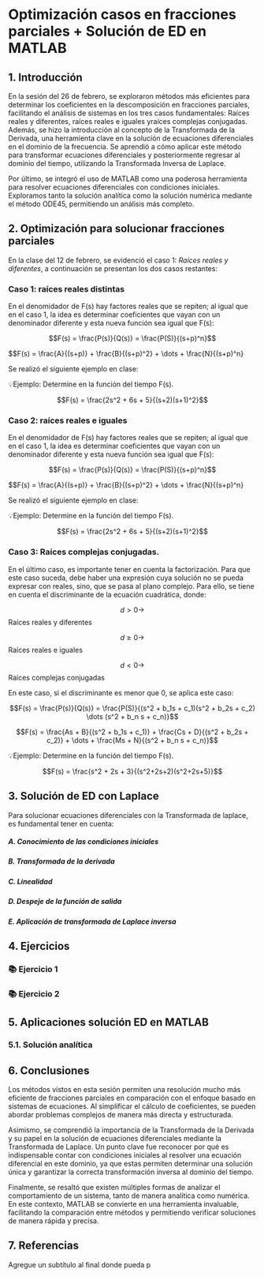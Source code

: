 # Optimización casos en fracciones parciales + Solución de ED en MATLAB

## 1. Introducción
En la sesión del 26 de febrero, se exploraron métodos más eficientes para determinar los coeficientes en la descomposición en fracciones parciales, facilitando el análisis de sistemas en los tres casos fundamentales: Raíces reales y diferentes, raíces reales e iguales yraíces complejas conjugadas.
Además, se hizo la introducción al concepto de la Transformada de la Derivada, una herramienta clave en la solución de ecuaciones diferenciales en el dominio de la frecuencia. Se aprendió a cómo aplicar este método para transformar ecuaciones diferenciales y posteriormente regresar al dominio del tiempo, utilizando la Transformada Inversa de Laplace.

Por último, se integró el uso de MATLAB como una poderosa herramienta para resolver ecuaciones diferenciales con condiciones iniciales. Exploramos tanto la solución analítica como la solución numérica mediante el método ODE45, permitiendo un análisis más completo.
 
## 2. Optimización para solucionar fracciones parciales
En la clase del 12 de febrero, se evidenció el caso 1: *Raíces reales y diferentes*, a continuación se presentan los dos casos restantes:
### Caso 1: raíces reales distintas
En el denomidador de F(s) hay factores reales que se repiten; al igual que en el caso 1, la idea es determinar coeficientes que vayan con un denominador diferente y esta nueva función sea igual que F(s):

$$F(s) = \frac{P(s)}{Q(s)} = \frac{P(S)}{(s+p)^n}$$

$$F(s) = \frac{A}{(s+p)} + \frac{B}{(s+p)^2} + \dots + \frac{N}{(s+p)^n}

Se realizó el siguiente ejemplo en clase:

💡Ejemplo: Determine en la función del tiempo F(s).

$$F(s) = \frac{2s^2 + 6s + 5}{(s+2)(s+1)^2}$$
### Caso 2: raíces reales e iguales
En el denomidador de F(s) hay factores reales que se repiten; al igual que en el caso 1, la idea es determinar coeficientes que vayan con un denominador diferente y esta nueva función sea igual que F(s):

$$F(s) = \frac{P(s)}{Q(s)} = \frac{P(S)}{(s+p)^n}$$

$$F(s) = \frac{A}{(s+p)} + \frac{B}{(s+p)^2} + \dots + \frac{N}{(s+p)^n}

Se realizó el siguiente ejemplo en clase:

💡Ejemplo: Determine en la función del tiempo F(s).

$$F(s) = \frac{2s^2 + 6s + 5}{(s+2)(s+1)^2}$$
### Caso 3: Raíces complejas conjugadas.
En el último caso, es importante tener en cuenta la factorización. Para que este caso suceda, debe haber una expresión cuya solución no se pueda expresar con reales, sino, que se pasa al plano complejo. Para ello, se tiene en cuenta el discriminante de la ecuación cuadrática, donde:

$$d > 0 \to $$ Raíces reales y diferentes

$$d \geq 0 \to $$ Raíces reales e iguales

$$d < 0 \to $$ Raíces complejas conjugadas

En este caso, si el discriminante es menor que 0, se aplica este caso: 

$$F(s) = \frac{P(s)}{Q(s)} = \frac{P(S)}{(s^2 + b_1s + c_1)(s^2 + b_2s + c_2) \dots (s^2 + b_n s + c_n)}$$

$$F(s) = \frac{As + B}{(s^2 + b_1s + c_1)} + \frac{Cs + D}{(s^2 + b_2s + c_2)} + \dots + \frac{Ms + N}{(s^2 + b_n s + c_n)}$$

💡Ejemplo: Determine en la función del tiempo F(s).

$$F(s) = \frac{s^2 + 2s + 3}{(s^2+2s+2)(s^2+2s+5)}$$
## 3. Solución de ED con Laplace
Para solucionar ecuaciones diferenciales con la Transformada de laplace, es fundamental tener en cuenta:
##### A. Conocimiento de las condiciones iniciales
##### B. Transformada de la derivada
##### C. Linealidad
##### D. Despeje de la función de salida
##### E. Aplicación de transformada de Laplace inversa
## 4. Ejercicios
### 📚 Ejercicio 1
### 📚 Ejercicio 2
## 5. Aplicaciones solución ED en MATLAB
### 5.1. Solución analítica
## 6. Conclusiones
Los métodos vistos en esta sesión permiten una resolución mucho más eficiente de fracciones parciales en comparación con el enfoque basado en sistemas de ecuaciones. Al simplificar el cálculo de coeficientes, se pueden abordar problemas complejos de manera más directa y estructurada.

Asimismo, se comprendió la importancia de la Transformada de la Derivada y su papel en la solución de ecuaciones diferenciales mediante la Transformada de Laplace. Un punto clave fue reconocer por qué es indispensable contar con condiciones iniciales al resolver una ecuación diferencial en este dominio, ya que estas permiten determinar una solución única y garantizar la correcta transformación inversa al dominio del tiempo.

Finalmente, se resaltó que existen múltiples formas de analizar el comportamiento de un sistema, tanto de manera analítica como numérica. En este contexto, MATLAB se convierte en una herramienta invaluable, facilitando la comparación entre métodos y permitiendo verificar soluciones de manera rápida y precisa.
## 7. Referencias
Agregue un subtítulo al final donde pueda p
